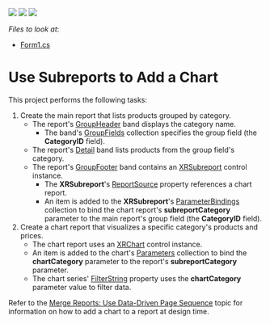 <!-- default badges list -->
![](https://img.shields.io/endpoint?url=https://codecentral.devexpress.com/api/v1/VersionRange/228844692/2022.2)
[![](https://img.shields.io/badge/Open_in_DevExpress_Support_Center-FF7200?style=flat-square&logo=DevExpress&logoColor=white)](https://supportcenter.devexpress.com/ticket/details/T848261)
[![](https://img.shields.io/badge/📖_How_to_use_DevExpress_Examples-e9f6fc?style=flat-square)](https://docs.devexpress.com/GeneralInformation/403183)
<!-- default badges end -->
<!-- default file list -->
*Files to look at*:

* [Form1.cs](./CS/Reporting-Use-Subreport-To-Add-A-Chart/Form1.cs)
<!-- default file list end -->
# Use Subreports to Add a Chart

This project performs the following tasks:

1. Create the main report that lists products grouped by category.
   - The report's [GroupHeader](https://docs.devexpress.com/XtraReports/DevExpress.XtraReports.UI.GroupHeaderBand) band displays the category name.
     - The band's [GroupFields](https://docs.devexpress.com/XtraReports/DevExpress.XtraReports.UI.GroupHeaderBand.GroupFields) collection specifies the group field (the **CategoryID** field).
   - The report's [Detail](https://docs.devexpress.com/XtraReports/DevExpress.XtraReports.UI.DetailBand) band lists products from the group field's category.
   - The report's [GroupFooter](https://docs.devexpress.com/XtraReports/DevExpress.XtraReports.UI.GroupFooterBand) band contains an [XRSubreport](https://docs.devexpress.com/XtraReports/DevExpress.XtraReports.UI.XRSubreport) control instance.
     - The **XRSubreport**'s [ReportSource](https://docs.devexpress.com/XtraReports/DevExpress.XtraReports.UI.SubreportBase.ReportSource) property references a chart report.
     - An item is added to the **XRSubreport**'s [ParameterBindings](https://docs.devexpress.com/XtraReports/DevExpress.XtraReports.UI.XRSubreport.ParameterBindings) collection to bind the chart report's **subreportCategory** parameter to the main report's group field (the **CategoryID** field).
2. Create a chart report that visualizes a specific category's products and prices.
   - The chart report uses an [XRChart](https://docs.devexpress.com/XtraReports/DevExpress.XtraReports.UI.XRChart) control instance.
   - An item is added to the chart's [Parameters](https://docs.devexpress.com/XtraReports/DevExpress.XtraReports.UI.XRChart.Parameters) collection to bind the **chartCategory** parameter to the report's **subreportCategory** parameter.
   - The chart series' [FilterString](https://docs.devexpress.com/CoreLibraries/DevExpress.XtraCharts.SeriesBase.FilterString) property uses the **chartCategory** parameter value to filter data.

Refer to the [Merge Reports: Use Data-Driven Page Sequence](https://docs.devexpress.com/XtraReports/400691) topic for information on how to add a chart to a report at design time.
